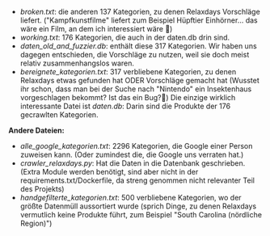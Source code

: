* *broken.txt*: die anderen 137 Kategorien, zu denen Relaxdays Vorschläge liefert. ("Kampfkunstfilme" liefert zum Beispiel Hüpftier Einhörner... das wäre ein Film, an dem ich interessiert wäre 🎥)
* *working.txt*: 176 Kategorien, die auch in der daten.db drin sind.
* *daten_old_and_fuzzier.db*: enthält diese 317 Kategorien. Wir haben uns dagegen entschieden, die Vorschläge zu nutzen, weil sie doch meist relativ zusammenhangslos waren.
* *bereignete_kategorien.txt*: 317 verbliebene Kategorien, zu denen Relaxdays etwas gefunden hat ODER Vorschläge gemacht hat (Wusstet ihr schon, dass man bei der Suche nach "Nintendo" ein Insektenhaus vorgeschlagen bekommt? Ist das ein Bug?🐞)
Die einzige wirklich interessante Datei ist *daten.db*: Darin sind die Produkte der 176 gecrawlten Kategorien.

**Andere Dateien:**
* *alle_google_kategorien.txt*: 2296 Kategorien, die Google einer Person zuweisen kann. (Oder zumindest die, die Google uns verraten hat.)
* *crawler_relaxdays.py*: Hat die Daten in die Datenbank geschrieben. (Extra Module werden benötigt, sind aber nicht in der requirements.txt/Dockerfile, da streng genommen nicht relevanter Teil des Projekts)
* *handgefilterte_kategorien.txt*: 500 verbliebene Kategorien, wo der größte Datenmüll aussortiert wurde (sprich Dinge, zu denen Relaxdays vermutlich keine Produkte führt, zum Beispiel "South Carolina (nördliche Region)")